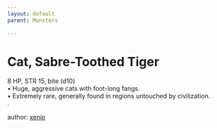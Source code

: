 ```yaml
---
layout: default
parent: Monsters 
   
--- 
```

# Cat, Sabre-Toothed Tiger
8 HP, STR 15, bite (d10)  
• Huge, aggressive cats with foot-long fangs.  
• Extremely rare, generally found in regions untouched by civilization.  
.  




author: [xenio](https://xenioinabottle.blogspot.com/2021/02/classic-monsters-for-cairnito-part-1.html) 


